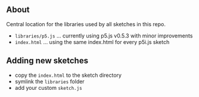 ## About

Central location for the libraries used by all sketches in this repo. 

* `libraries/p5.js` ... currently using p5.js v0.5.3 with minor improvements  
* `index.html` ... using the same index.html for every p5i.js sketch  

## Adding new sketches

* copy the `index.html` to the sketch directory
* symlink the `libraries` folder
* add your custom `sketch.js`